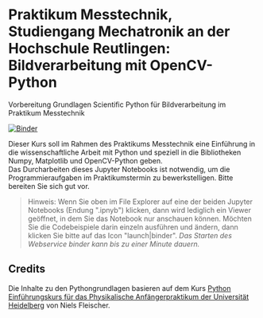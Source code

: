 # Praktikum Messtechnik, Studiengang Mechatronik an der Hochschule Reutlingen: Bildverarbeitung mit OpenCV-Python
Vorbereitung Grundlagen Scientific Python für Bildverarbeitung im Praktikum Messtechnik

[![Binder](https://mybinder.org/badge.svg)](https://mybinder.org/v2/gh/StefanMack/PraktMesstBV/master)

Dieser Kurs soll im Rahmen des Praktikums Messtechnik eine Einführung in die wissenschaftliche Arbeit mit Python und speziell in die Bibliotheken Numpy, Matplotlib und OpenCV-Python geben.  
Das Durcharbeiten dieses Jupyter Notebooks ist notwendig, um die Programmieraufgaben im Praktikumstermin zu bewerkstelligen. Bitte bereiten Sie sich gut vor.

> Hinweis: Wenn Sie oben im File Explorer auf eine der beiden Jupyter Notebooks (Endung ".ipnyb") klicken, dann wird lediglich ein Viewer geöffnet, in dem Sie das Notebook nur anschauen können. Möchten Sie die Codebeispiele darin einzeln ausführen und ändern, dann klicken Sie bitte auf das Icon "launch|binder". *Das Starten des Webservice binder kann bis zu einer Minute dauern.*

## Credits

Die Inhalte zu den Pythongrundlagen basieren auf dem Kurs [Python Einführungskurs für das Physikalische Anfängerpraktikum der Universität Heidelberg](https://github.com/nilsleiffischer/python-course) von Niels Fleischer.
